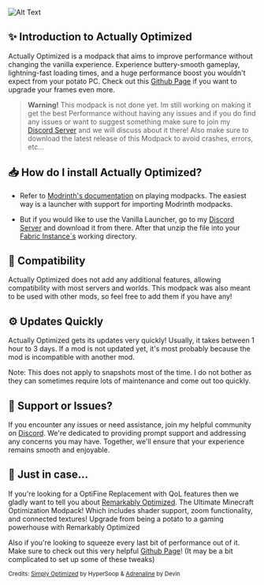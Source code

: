 ![Alt Text](https://cdn.modrinth.com/data/RtpzBFUM/images/e8a98fa2ea8a499b9691d29ffd6e9d4992aad3fc.png) 

## ✨ Introduction to Actually Optimized
Actually Optimized is a modpack that aims to improve performance without changing the vanilla experience. 
Experience buttery-smooth gameplay, lightning-fast loading times, and a huge performance boost you wouldn't expect from your potato PC. Check out this [Github Page]() if you want to upgrade your frames even more. 

>**Warning!** This modpack is not done yet. Im still working on making it get the best Performance without having any issues and if you do find any issues or want to suggest something make sure to join my [Discord Server](https://discord.gg/vWu5kTrPqJ) and we will discuss about it there! Also make sure to download the latest release of this Modpack to avoid crashes, errors, etc...

## 📥 How do I install Actually Optimized?
- Refer to [Modrinth's documentation](https://docs.modrinth.com/modpacks/play) on playing modpacks. The easiest way is a launcher with support for importing Modrinth modpacks. 

- But if you would like to use the Vanilla Launcher, go to my [Discord Server](https://discord.gg/vWu5kTrPqJ) and download it from there.
After that unzip the file into your [Fabric Instance`s](https://fabricmc.net/use/installer/) working directory.

## 🔧 Compatibility 
Actually Optimized does not add any additional features, allowing compatibility with most servers and worlds. This modpack was also meant to be used with other mods, so feel free to add them if you have any! 

## ⚙️ Updates Quickly
Actually Optimized gets its updates very quickly! Usually, it takes between 1 hour to 3 days. If a mod is not updated yet, it's most probably because the mod is incompatible with another mod.

Note: This does not apply to snapshots most of the time. I do not bother as they can sometimes require lots of maintenance and come out too quickly.

## 🐛 Support or Issues?
If you encounter any issues or need assistance, join my helpful community on [Discord](https://discord.gg/vWu5kTrPqJ). We're dedicated to providing prompt support and addressing any concerns you may have. Together, we'll ensure that your experience remains smooth and enjoyable.

## 👀 Just in case...
If you're looking for a OptiFine Replacement with QoL features then we gladly want to tell you about [Remarkably Optimized](https://modrinth.com/modpack/remarkably). The Ultimate Minecraft Optimization Modpack! Which includes shader support, zoom functionality, and connected textures! Upgrade from being a potato to a gaming powerhouse with Remarkably Optimized 

Also if you're looking to squeeze every last bit of performance out of it. Make sure to check out this very helpful [Github Page]()! (It may be a bit complicated to set up some of these tweaks)

<small>Credits: [Simply Optimized](https://modrinth.com/modpack/sop) by HyperSoop & [Adrenaline](https://modrinth.com/modpack/adrenaline) by Devin</small>
